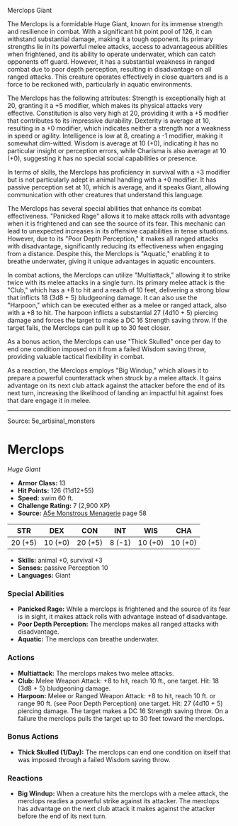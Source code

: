 <MonsterName/>Merclops</MonsterName>
<CreatureType/>Giant</CreatureType>

<summary>The Merclops is a formidable Huge Giant, known for its immense strength and resilience in combat. With a significant hit point pool of 126, it can withstand substantial damage, making it a tough opponent. Its primary strengths lie in its powerful melee attacks, access to advantageous abilities when frightened, and its ability to operate underwater, which can catch opponents off guard. However, it has a substantial weakness in ranged combat due to poor depth perception, resulting in disadvantage on all ranged attacks. This creature operates effectively in close quarters and is a force to be reckoned with, particularly in aquatic environments.</summary>

<detail>

The Merclops has the following attributes: Strength is exceptionally high at 20, granting it a +5 modifier, which makes its physical attacks very effective. Constitution is also very high at 20, providing it with a +5 modifier that contributes to its impressive durability. Dexterity is average at 10, resulting in a +0 modifier, which indicates neither a strength nor a weakness in speed or agility. Intelligence is low at 8, creating a -1 modifier, making it somewhat dim-witted. Wisdom is average at 10 (+0), indicating it has no particular insight or perception errors, while Charisma is also average at 10 (+0), suggesting it has no special social capabilities or presence.

In terms of skills, the Merclops has proficiency in survival with a +3 modifier but is not particularly adept in animal handling with a +0 modifier. It has passive perception set at 10, which is average, and it speaks Giant, allowing communication with other creatures that understand this language.

The Merclops has several special abilities that enhance its combat effectiveness. "Panicked Rage" allows it to make attack rolls with advantage when it is frightened and can see the source of its fear. This mechanic can lead to unexpected increases in its offensive capabilities in tense situations. However, due to its "Poor Depth Perception," it makes all ranged attacks with disadvantage, significantly reducing its effectiveness when engaging from a distance. Despite this, the Merclops is "Aquatic," enabling it to breathe underwater, giving it unique advantages in aquatic encounters.

In combat actions, the Merclops can utilize "Multiattack," allowing it to strike twice with its melee attacks in a single turn. Its primary melee attack is the "Club," which has a +8 to hit and a reach of 10 feet, delivering a strong blow that inflicts 18 (3d8 + 5) bludgeoning damage. It can also use the "Harpoon," which can be executed either as a melee or ranged attack, also with a +8 to hit. The harpoon inflicts a substantial 27 (4d10 + 5) piercing damage and forces the target to make a DC 16 Strength saving throw. If the target fails, the Merclops can pull it up to 30 feet closer.

As a bonus action, the Merclops can use "Thick Skulled" once per day to end one condition imposed on it from a failed Wisdom saving throw, providing valuable tactical flexibility in combat.

As a reaction, the Merclops employs "Big Windup," which allows it to prepare a powerful counterattack when struck by a melee attack. It gains advantage on its next club attack against the attacker before the end of its next turn, increasing the likelihood of landing an impactful hit against foes that dare engage it in melee.</detail>



---

Source: 5e_artisinal_monsters

# Merclops

*Huge* *Giant*

- **Armor Class:** 13
- **Hit Points:** 126 (11d12+55)
- **Speed:** swim 60 ft.
- **Challenge Rating:** 7 (2,900 XP)
- **Source:** [A5e Monstrous Menagerie](https://enpublishingrpg.com/products/level-up-monstrous-menagerie-a5e) page 58

| STR | DEX | CON | INT | WIS | CHA |
| --- | --- | --- | --- | --- | --- |
| 20 (+5) | 10 (+0) | 20 (+5) | 8 (-1) | 10 (+0) | 10 (+0) |

- **Skills:** animal +0, survival +3
- **Senses:** passive Perception 10
- **Languages:** Giant

### Special Abilities

- **Panicked Rage:** While a merclops is frightened and the source of its fear is in sight, it makes attack rolls with advantage instead of disadvantage.
- **Poor Depth Perception:** The merclops makes all ranged attacks with disadvantage.
- **Aquatic:** The merclops can breathe underwater.

### Actions

- **Multiattack:** The merclops makes two melee attacks.
- **Club:** Melee Weapon Attack: +8 to hit, reach 10 ft., one target. Hit: 18 (3d8 + 5) bludgeoning damage.
- **Harpoon:** Melee or Ranged Weapon Attack: +8 to hit, reach 10 ft. or range 90 ft. (see Poor Depth Perception)  one target. Hit: 27 (4d10 + 5) piercing damage. The target makes a DC 16 Strength saving throw. On a failure  the merclops pulls the target up to 30 feet toward the merclops.

### Bonus Actions

- **Thick Skulled (1/Day):** The merclops can end one condition on itself that was imposed through a failed Wisdom saving throw.

### Reactions

- **Big Windup:** When a creature hits the merclops with a melee attack, the merclops readies a powerful strike against its attacker. The merclops has advantage on the next club attack it makes against the attacker before the end of its next turn.




